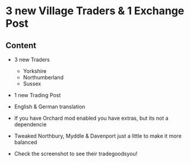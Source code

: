 # 3 new Village Traders & 1 Exchange Post

## Content

- 3 new Traders
   - Yorkshire
   - Northumberland
   - Sussex

- 1 new Trading Post
   
- English & German translation
        
- If you have Orchard mod enabled you have extras, but its not a dependencie
- Tweaked Northbury, Myddle & Davenport just a little to make it more balanced
 
- Check the screenshot to see their tradegoodsyou!
